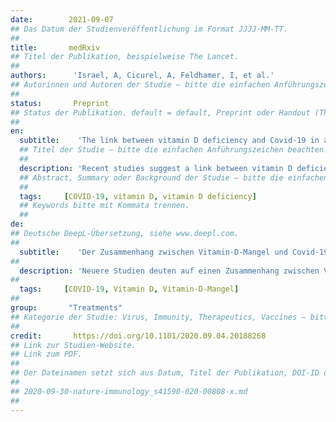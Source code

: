```yaml
---
date:        2021-09-07
## Das Datum der Studienveröffentlichung im Format JJJJ-MM-TT.
##
title:       medRxiv
## Titel der Publikation, beispielweise The Lancet.
##
authors:      'Israel, A, Cicurel, A, Feldhamer, I, et al.'
## Autorinnen und Autoren der Studie – bitte die einfachen Anführungszeichen beachten!
##
status:       Preprint
## Status der Publikation. default = default, Preprint oder Handout (Thesenpapier)
##
en:
  subtitle:    'The link between vitamin D deficiency and Covid-19 in a large population'
  ## Titel der Studie – bitte die einfachen Anführungszeichen beachten!
  ##
  description: 'Recent studies suggest a link between vitamin D deficiency and Covid-19 infection. In our population we observe major differences in Covid-19 incidence in ethnic groups and genders in each group. We carried out a population-based study among 4.6 million members of Clalit Health Services (CHS). We collected results from vitamin D tests performed between 2010 and 2019 and used weighted linear regression to assess the relationship between prevalence of vitamin D deficiency and Covid-19 incidence in 200 localities. Additionally, we matched 52,405 infected patients with 524,050 control individuals of the same sex, age, geographical region and used conditional logistic regression to assess the relationship between baseline vitamin D levels, acquisition of vitamin D supplements in the last 4 months, and positive Covid-19. We observe a highly significant correlation between prevalence of vitamin D deficiency and Covid-19 incidence, and between female-to-male ratio for severe vitamin D deficiency and female-tomale ratio for Covid-19 incidence in localities. In the matched cohort, we found a significant association between low vitamin D levels and the risk of Covid-19, with the highest risk observed for severe vitamin D deficiency. A significant protective effect was observed for members who acquired liquid vitamin D formulations (drops) in the last 4 months. In this large observational population study, we show a strong association between vitamin D deficiency and Covid-19 occurrence. After adjustment for baseline characteristics and prior vitamin D levels, acquisition of liquid vitamin D formulations is associated with decreased risk for Covid-19 infection.'
  ## Abstract, Summary oder Background der Studie – bitte die einfachen Anführungszeichen b
  ##
  tags:     [COVID-19, vitamin D, vitamin D deficiency]
  ## Keywords bitte mit Kommata trennen.
  ##
de: 
## Deutsche DeepL-Übersetzung, siehe www.deepl.com.
##
  subtitle:    'Der Zusammenhang zwischen Vitamin-D-Mangel und Covid-19 in einer großen Population'
##
  description: 'Neuere Studien deuten auf einen Zusammenhang zwischen Vitamin-D-Mangel und Covid-19-Infektion hin. In unserer Population beobachten wir große Unterschiede in der Covid-19-Inzidenz in ethnischen Gruppen und zwischen den Geschlechtern in jeder Gruppe. Wir haben eine bevölkerungsbezogene Studie unter 4,6 Millionen Mitgliedern der Clalit Health Services (CHS) durchgeführt. Wir sammelten die Ergebnisse von Vitamin-D-Tests, die zwischen 2010 und 2019 durchgeführt wurden, und verwendeten eine gewichtete lineare Regression, um die Beziehung zwischen der Prävalenz des Vitamin-D-Mangels und der Covid-19-Inzidenz in 200 Orten zu bewerten. Darüber hinaus haben wir 52 405 infizierte Patienten mit 524 050 Kontrollpersonen desselben Geschlechts, Alters und derselben geografischen Region verglichen und eine bedingte logistische Regression verwendet, um den Zusammenhang zwischen dem Ausgangswert des Vitamin-D-Spiegels, dem Erwerb von Vitamin-D-Präparaten in den letzten vier Monaten und einem positiven Covid-19-Test zu bewerten. Wir beobachteten eine hochsignifikante Korrelation zwischen der Prävalenz des Vitamin-D-Mangels und der Covid-19-Inzidenz sowie zwischen dem Verhältnis zwischen Frauen und Männern bei schwerem Vitamin-D-Mangel und dem Verhältnis zwischen Frauen und Männern bei der Covid-19-Inzidenz in den einzelnen Orten. In der angepassten Kohorte wurde ein signifikanter Zusammenhang zwischen niedrigen Vitamin-D-Spiegeln und dem Risiko für Covid-19 festgestellt, wobei das höchste Risiko für schweren Vitamin-D-Mangel beobachtet wurde. Ein signifikanter Schutzeffekt wurde bei Mitgliedern beobachtet, die in den letzten 4 Monaten flüssige Vitamin-D-Präparate (Tropfen) erworben hatten. In dieser großen bevölkerungsbezogenen Beobachtungsstudie konnte ein starker Zusammenhang zwischen Vitamin-D-Mangel und dem Auftreten von Covid-19 nachgewiesen werden. Nach Adjustierung der Ausgangscharakteristika und des früheren Vitamin-D-Spiegels ist der Erwerb von flüssigen Vitamin-D-Präparaten mit einem geringeren Risiko für eine Covid-19-Infektion verbunden.'
##
  tags:     [COVID-19, Vitamin D, Vitamin-D-Mangel]
##
group:       "Treatments"
## Kategorie der Studie: Virus, Immunity, Therapeutics, Vaccines – bitte die Anführungszeichen beachten!
##
credit:       https://doi.org/10.1101/2020.09.04.20188268
## Link zur Studien-Website.
## Link zum PDF.
##
## Der Dateinamen setzt sich aus Datum, Titel der Publikation, DOI-ID der Studie (nach dem letzten Slash) und der Dateiendung zusammen. Bitte den Unterstrich vor der DOI-ID beachten!
##
## 2020-09-30-nature-immunology_s41590-020-00808-x.md
##
---
```

<object data="{{ page.link }}" style='height:calc(100vh - 400px); width: 100%' type='application/pdf'></object>
